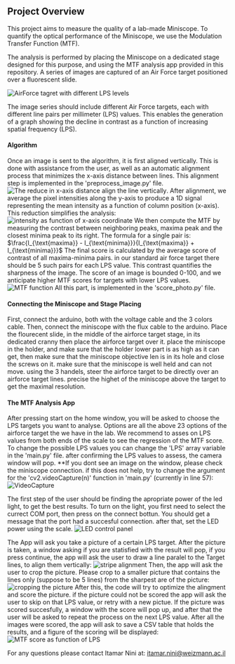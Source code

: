 ## Project Overview

This project aims to measure the quality of a lab-made Miniscope.
To quantify the optical performance of the Miniscope, we use the Modulation Transfer Function (MTF).

The analysis is performed by placing the Miniscope on a dedicated stage designed for this purpose, and using the MTF analysis app provided in this repository. A series of images are captured of an Air Force target positioned over a fluorescent slide.

![AirForce tagret with different LPS levels](https://github.com/user-attachments/assets/b7c5e5cd-c980-454b-ad8d-6f81b2c97a67)


The image series should include different Air Force targets, each with different line pairs per millimeter (LPS) values. This enables the generation of a graph showing the decline in contrast as a function of increasing spatial frequency (LPS).

#### Algorithm
Once an image is sent to the algorithm, it is first aligned vertically. This is done with assistance from the user, as well as an automatic alignment process that minimizes the x-axis distance between lines. This alignment step is implemented in the 'preprocess_image.py' file.
![The reduce in x-axis distance align the line vertically](https://github.com/user-attachments/assets/14dddbc9-c96f-4b5b-b36a-173ba0c09cfe).
After alignment, we average the pixel intensities along the y-axis to produce a 1D signal representing the mean intensity as a function of column position (x-axis). This reduction simplifies the analysis:
![intensity as function of x-axis coordinate](https://github.com/user-attachments/assets/79a179bf-24b3-417c-95fa-5febd242ef9d)
We then compute the MTF by measuring the contrast between neighboring peaks, maxima peak and the closest minima peak to its right. The formula for a single pair is:
$\frac{I_{\text{maxima}} - I_{\text{minima}}}{I_{\text{maxima}} + I_{\text{minima}}}$
The final score is calculated by the average score of contrast of all maxima-minima pairs. in our standard air force target there should be 5 such pairs for each LPS value.
This contrast quantifies the sharpness of the image. The score of an image is bounded 0-100, and we anticipate higher MTF scores for targets with lower LPS values.
![MTF function](https://github.com/user-attachments/assets/fd0727cb-b91a-42d1-81b2-8dc46e549b57)
All this part, is implemented in the 'score_photo.py' file.

#### Connecting the Miniscope and Stage Placing
First, connect the arduino, both with the voltage cable and the 3 colors cable. Then, connect the miniscope with the flux cable to the arduino.
Place the flourecent slide, in the middle of the airforce target stage, in its dedicated cranny then place the airforce target over it.
place the miniscope in the holder, and make sure that the holder lower part is as high as it can get, then make sure that the miniscope objective len is in 
its hole and close the screws on it. make sure that the miniscope is well held and can not move.
using the 3 handels, steer the airforce target to be directly over an airforce target lines. precise the highet of the miniscope above the target to get
the maximal resolution.

#### The MTF Analysis App

After pressing start on the home window, you will be asked to choose the LPS targets you want to analyse. Options are all the above 23 options of the 
airforce target the we have in the lab. We recommend to asses on LPS values from both ends of the scale to see the regression of the MTF score. To change the
possible LPS values you can change the 'LPS' array variable in the 'main.py' file.
after confirming the LPS values to assess, the camera window will pop. **If you dont see an image on the window, please check the miniscope connection. if this does not help, try to change the argument for the 'cv2.videoCapture(n)' function in 'main.py' (currently in line 57):
![VideoCapture](https://github.com/user-attachments/assets/d5250d84-f9fd-4d9b-984c-a73ae7e6cac1)

The first step of the user should be finding the apropriate power of the led light, to get the best results. To turn on the light, you first need to select the currect COM port, then press on the connect bottun. You should get a message that the port had a succesful connection. after that, set the LED power using the scale.
![LED control panel](https://github.com/user-attachments/assets/1f1b1d7f-77eb-4c7a-9a2a-7b418d5491a1)

The App will ask you take a picture of a certain LPS target. 
After the picture is taken, a window asking if you are statisfied with the result will pop, if you press continue, the app will ask the user to draw a line paralel to the Target lines, to align them vertically:
![stripe alignment](https://github.com/user-attachments/assets/bdb9a42f-de79-45fc-b989-d186d479ea7d)
Then, the app will ask the user to crop the picture. Please crop to a smaller picture that contains the lines only (suppose to be 5 lines) from the sharpest are of the picture:
![cropping the picture](https://github.com/user-attachments/assets/b8c1e15f-6044-45c3-a6ca-5cd2f10dd5fb)
After this, the code will try to optimize the alingment and score the picture.
if the picture could not be scored the app will ask the user to skip on that LPS value, or retry with a new pictue.
If the picture was scored succesfully, a window with the score will pop up, and after that the user will be asked to repeat the process on the next LPS value.
After all the images were scored, the app will ask to save a CSV table that holds the results, and a figure of the scoring will be displayed:
![MTF score as function of LPS](https://github.com/user-attachments/assets/d8d4c3e7-94f1-479c-a809-c57b6a2b6491)

For any questions please contact Itamar Nini at: itamar.nini@weizmann.ac.il






